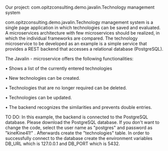 Our project: com.opitzconsulting.demo.javalin.Technology management system

com.opitzconsulting.demo.javalin.Technology management system is a single page application in which technologies can be saved and evaluated.
A microservices architecture with few microservices should be realized, in which the individual frameworks are compared. The technology microservice to be developed as an example is a simple service that provides a REST backend that accesses a relational database (PostgreSQL).

The Javalin - microservice offers the following functionalities:

• Shows a list of the currently entered technologies

• New technologies can be created.

• Technologies that are no longer required can be deleted.

• Technologies can be updated.

• The backend recognizes the similarities and prevents double entries.

TO DO:
In this example, the backend is connected to the PostgreSQL database. 
Please download the PostgreSQL database. If you don't want to change the code, 
select the user name as "postgres" and password as "kineKine41!" .
Afterwards create the "technologies" table.
In order to successfully connect to the database create the environment variables 
DB_URL which is 127.0.0.1 and DB_PORT which is 5432.
